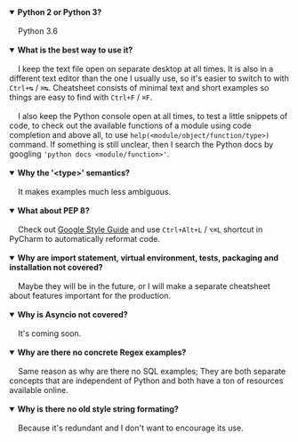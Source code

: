 <details open><summary><strong>Python 2 or Python 3?</strong></summary><br>
&nbsp;&nbsp;&nbsp;&nbsp;Python 3.6
</details><br>

<details open><summary><strong>What is the best way to use it?</strong></summary><br>
&nbsp;&nbsp;&nbsp;&nbsp;I keep the text file open on separate desktop at all times. It is also in a different text editor than the one I usually use, so it's easier to switch to with <code>Ctrl+↹</code> / <code>⌘↹</code>. Cheatsheet consists of minimal text and short examples so things are easy to find with <code>Ctrl+F</code> / <code>⌘F</code>.<br><br>
&nbsp;&nbsp;&nbsp;&nbsp;I also keep the Python console open at all times, to test a little snippets of code, to check out the available functions of a module using code completion and above all, to use <code>help(&lt;module/object/function/type&gt;)</code> command. If something is still unclear, then I search the Python docs by googling <code>'python docs &lt;module/function&gt;'</code>.
</details><br>

<details open><summary><strong>Why the '&lt;type&gt;' semantics?</strong></summary><br>
&nbsp;&nbsp;&nbsp;&nbsp;It makes examples much less ambiguous.
</details><br>

<details open><summary><strong>What about PEP 8?</strong></summary><br>
&nbsp;&nbsp;&nbsp;&nbsp;Check out <a href="https://google.github.io/styleguide/pyguide.html">Google Style Guide</a> and use <code>Ctrl+Alt+L</code> / <code>⌥⌘L</code> shortcut in PyCharm to automatically reformat code.
</details><br>

<details open><summary><strong>Why are import statement, virtual environment, tests, packaging and installation not covered?</strong></summary><br>
&nbsp;&nbsp;&nbsp;&nbsp;Maybe they will be in the future, or I will make a separate cheatsheet about features important for the production.
</details><br>

<details open><summary><strong>Why is Asyncio not covered?</strong></summary><br>
&nbsp;&nbsp;&nbsp;&nbsp;It's coming soon.
</details><br>

<details open><summary><strong>Why are there no concrete Regex examples?</strong></summary><br>
&nbsp;&nbsp;&nbsp;&nbsp;Same reason as why are there no SQL examples; They are both separate concepts that are independent of Python and both have a ton of resources available online.
</details><br>

<details open><summary><strong>Why is there no old style string formating?</strong></summary><br>
&nbsp;&nbsp;&nbsp;&nbsp;Because it's redundant and I don't want to encourage its use.
</details><br>
